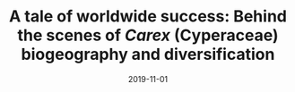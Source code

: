 ---
title: "A tale of worldwide success: Behind the scenes of <i>Carex</i> (Cyperaceae) biogeography and diversification"
collection: publications
permalink: /publication/Martín-Bravo et al 2019 JSE
date: 2019-11-01
venue: 'Journal of Systematics and Evolution'
paperurl: '/files/pdf/research/Martín-Bravo et al 2019 JSE.pdf'
link: 'https://doi.org/10.1111/jse.12549'
#code: 'http://doi.org/...'
#github: 'https://github.com/jimarcor/...'
#figshare: 'https://figshare.com/...'
citation: 'Martín-Bravo S, Jiménez-Mejías P, Villaverde T, Escudero M, Hahn M, Spalink D, Roalson EH, Hipp AL, Benítez-Benítez B, Bruederle LP, Fitzek E, Ford BA, Ford KA, Garner M, Gebauer S, Hoffmann MA, Xiao-Feng J, Larridon I, Léveillé-Bourret É, Lu Y-F, Luceño M, Maguilla E, <B>Márquez-Corro JI</B>, Míguez M, Naczi R, Reznicek AA, Starr JR. 2020. &quot;A tale of worldwide success: Behind the scenes of Carex (Cyperaceae) biogeography and diversification&quot; <i>Journal of Systematics and Evolution</i> 57(6): 695-718. doi:10.1111/jse.12549'
---